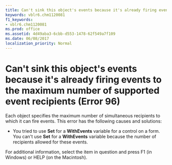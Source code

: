 ```yaml
---
title: Can't sink this object's events because it's already firing events to the maximum number of supported event recipients (Error 96)
keywords: vblr6.chm1120081
f1_keywords:
- vblr6.chm1120081
ms.prod: office
ms.assetid: 4d49aba3-6cbb-d553-1478-62f549a7f109
ms.date: 06/08/2017
localization_priority: Normal
---
```



# Can't sink this object's events because it's already firing events to the maximum number of supported event recipients (Error 96)

Each object specifies the maximum number of simultaneous recipients to which it can fire events. This error has the following causes and solutions:



- You tried to use  **Set** for a **WithEvents** variable for a control on a form. You can't use **Set** for a **WithEvents** variable because the number of recipients allowed for these events.
    

For additional information, select the item in question and press F1 (in Windows) or HELP (on the Macintosh).

